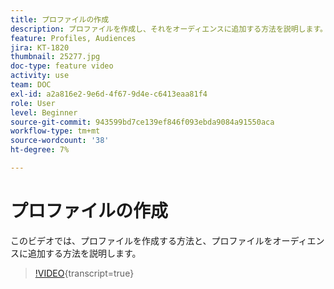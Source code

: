 ```yaml
---
title: プロファイルの作成
description: プロファイルを作成し、それをオーディエンスに追加する方法を説明します。
feature: Profiles, Audiences
jira: KT-1820
thumbnail: 25277.jpg
doc-type: feature video
activity: use
team: DOC
exl-id: a2a816e2-9e6d-4f67-9d4e-c6413eaa81f4
role: User
level: Beginner
source-git-commit: 943599bd7ce139ef846f093ebda9084a91550aca
workflow-type: tm+mt
source-wordcount: '38'
ht-degree: 7%

---
```


# プロファイルの作成

このビデオでは、プロファイルを作成する方法と、プロファイルをオーディエンスに追加する方法を説明します。

>[!VIDEO](https://video.tv.adobe.com/v/25277/?learn=on){transcript=true}
